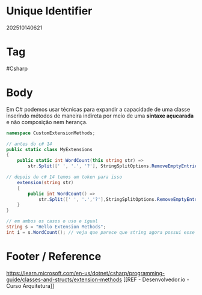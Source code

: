 # Unique Identifier
202510140621

# Tag
#Csharp 

# Body
Em C# podemos usar técnicas para expandir a capacidade de uma classe inserindo métodos de maneira indireta por meio de uma **sintaxe açucarada** e não composição nem herança.

```csharp
namespace CustomExtensionMethods;

// antes do c# 14
public static class MyExtensions
{
    public static int WordCount(this string str) =>
        str.Split([' ', '.', '?'], StringSplitOptions.RemoveEmptyEntries).Length;

// depois do c# 14 temos um token para isso
    extension(string str)
    {
        public int WordCount() =>
            str.Split([' ', '.','?'],StringSplitOptions.RemoveEmptyEntries).Length;
    }
}

// em ambos os casos o uso e igual
string s = "Hello Extension Methods";
int i = s.WordCount(); // veja que parece que string agora possui esse metodo
```


# Footer / Reference
https://learn.microsoft.com/en-us/dotnet/csharp/programming-guide/classes-and-structs/extension-methods
[[REF - Desenvolvedor.io - Curso Arquitetura]]